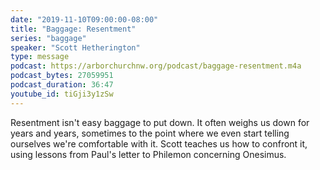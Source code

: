 ```yaml
---
date: "2019-11-10T09:00:00-08:00"
title: "Baggage: Resentment"
series: "baggage"
speaker: "Scott Hetherington"
type: message
podcast: https://arborchurchnw.org/podcast/baggage-resentment.m4a
podcast_bytes: 27059951
podcast_duration: 36:47
youtube_id: tiGji3y1zSw
---
```


Resentment isn't easy baggage to put down. It often weighs us down for years and years, sometimes to the point where we
even start telling ourselves we're comfortable with it. Scott teaches us how to confront it, using lessons from Paul's
letter to Philemon concerning Onesimus.


